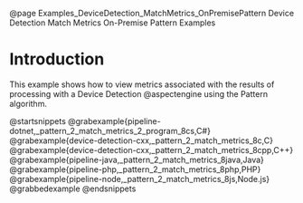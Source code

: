 @page Examples_DeviceDetection_MatchMetrics_OnPremisePattern Device Detection Match Metrics On-Premise Pattern Examples

# Introduction

This example shows how to view metrics associated with the results of processing with a Device Detection
@aspectengine using the Pattern algorithm.

@startsnippets
@grabexample{pipeline-dotnet,_pattern_2_match_metrics_2_program_8cs,C#}
@grabexample{device-detection-cxx,_pattern_2_match_metrics_8c,C}
@grabexample{device-detection-cxx,_pattern_2_match_metrics_8cpp,C++}
@grabexample{pipeline-java,_pattern_2_match_metrics_8java,Java}
@grabexample{pipeline-php,_pattern_2_match_metrics_8php,PHP}
@grabexample{pipeline-node,_pattern_2_match_metrics_8js,Node.js}
@grabbedexample
@endsnippets
